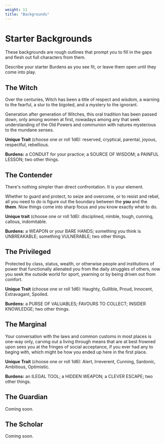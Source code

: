```yaml
---
weight: 11
title: "Backgrounds"
---
```


# Starter Backgrounds

These backgrounds are rough outlines that prompt you to fill in the gaps and flesh out full characters from them.

Describe your starter Burdens as you see fit, or leave them open until they come into play.

## The Witch

Over the centuries, Witch has been a title of respect and wisdom, a warning to the fearful, a slur to the bigoted, and a mystery to the ignorant.

Generation after generation of Witches, this oral tradition has been passed down, only among women at first, nowadays among any that seek understanding of the Old Powers and communion with natures mysterious to the mundane senses.

**Unique Trait** (choose one or roll 1d6): reserved, cryptical, parental, joyous, respectful, rebellious.

**Burdens:** a CONDUIT for your practice; a SOURCE OF WISDOM; a PAINFUL LESSON; two other things.

## The Contender

There's nothing simpler than direct confrontation. It is your element.

Whether to guard and protect, to seize and overcome, or to resist and rebel, all you need to do is figure out the boundary between the **you** and the **them**. Now things come into sharp focus and you know exactly what to do.

**Unique trait** (choose one or roll 1d6): disciplined, nimble, tough, cunning, callous, indomitable.

**Burdens:** a WEAPON or your BARE HANDS; something you think is UNBREAKABLE; something VULNERABLE; two other things.

## The Privileged

Protected by class, status, wealth, or otherwise people and institutions of power that functionally alienated you from the daily struggles of others, now you seek the outside world for sport, yearning or by being driven out from comfort.

**Unique Trait** (choose one or roll 1d6): Haughty, Gullible, Proud, Innocent, Extravagant, Spoiled.

**Burdens:** a PURSE OF VALUABLES; FAVOURS TO COLLECT; INSIDER KNOWLEDGE; two other things.

## The Marginal

Your conversation with the laws and common customs in most places is one-way only, carving out a living through means that are at best frowned upon sees you at the fringes of social acceptance, if you ever had any to beging with, which might be how you ended up here in the first place.

**Unique Trait** (choose one or roll 1d6): Alert, Irreverent, Cunning, Sardonic, Ambitious, Optimistic.

**Burdens:** an ILEGAL TOOL; a HIDDEN WEAPON; a CLEVER ESCAPE; two other things.

## The Guardian

Coming soon.

## The Scholar

Coming soon.